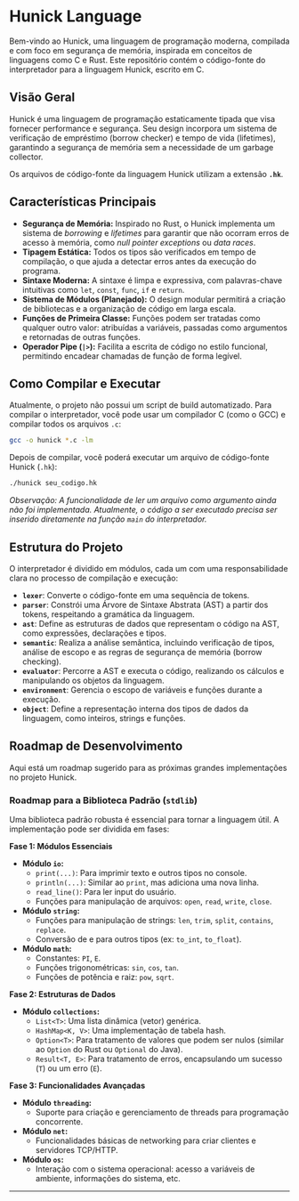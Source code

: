 # Hunick Language

Bem-vindo ao Hunick, uma linguagem de programação moderna, compilada e com foco em segurança de memória, inspirada em conceitos de linguagens como C e Rust. Este repositório contém o código-fonte do interpretador para a linguagem Hunick, escrito em C.

## Visão Geral

Hunick é uma linguagem de programação estaticamente tipada que visa fornecer performance e segurança. Seu design incorpora um sistema de verificação de empréstimo (borrow checker) e tempo de vida (lifetimes), garantindo a segurança de memória sem a necessidade de um garbage collector.

Os arquivos de código-fonte da linguagem Hunick utilizam a extensão **`.hk`**.

## Características Principais

  * **Segurança de Memória:** Inspirado no Rust, o Hunick implementa um sistema de *borrowing* e *lifetimes* para garantir que não ocorram erros de acesso à memória, como *null pointer exceptions* ou *data races*.
  * **Tipagem Estática:** Todos os tipos são verificados em tempo de compilação, o que ajuda a detectar erros antes da execução do programa.
  * **Sintaxe Moderna:** A sintaxe é limpa e expressiva, com palavras-chave intuitivas como `let`, `const`, `func`, `if` e `return`.
  * **Sistema de Módulos (Planejado):** O design modular permitirá a criação de bibliotecas e a organização de código em larga escala.
  * **Funções de Primeira Classe:** Funções podem ser tratadas como qualquer outro valor: atribuídas a variáveis, passadas como argumentos e retornadas de outras funções.
  * **Operador Pipe (`|>`):** Facilita a escrita de código no estilo funcional, permitindo encadear chamadas de função de forma legível.

## Como Compilar e Executar

Atualmente, o projeto não possui um script de build automatizado. Para compilar o interpretador, você pode usar um compilador C (como o GCC) e compilar todos os arquivos `.c`:

```bash
gcc -o hunick *.c -lm
```

Depois de compilar, você poderá executar um arquivo de código-fonte Hunick (`.hk`):

```bash
./hunick seu_codigo.hk
```

*Observação: A funcionalidade de ler um arquivo como argumento ainda não foi implementada. Atualmente, o código a ser executado precisa ser inserido diretamente na função `main` do interpretador.*

## Estrutura do Projeto

O interpretador é dividido em módulos, cada um com uma responsabilidade clara no processo de compilação e execução:

  * **`lexer`**: Converte o código-fonte em uma sequência de tokens.
  * **`parser`**: Constrói uma Árvore de Sintaxe Abstrata (AST) a partir dos tokens, respeitando a gramática da linguagem.
  * **`ast`**: Define as estruturas de dados que representam o código na AST, como expressões, declarações e tipos.
  * **`semantic`**: Realiza a análise semântica, incluindo verificação de tipos, análise de escopo e as regras de segurança de memória (borrow checking).
  * **`evaluator`**: Percorre a AST e executa o código, realizando os cálculos e manipulando os objetos da linguagem.
  * **`environment`**: Gerencia o escopo de variáveis e funções durante a execução.
  * **`object`**: Define a representação interna dos tipos de dados da linguagem, como inteiros, strings e funções.

## Roadmap de Desenvolvimento

Aqui está um roadmap sugerido para as próximas grandes implementações no projeto Hunick.

### Roadmap para a Biblioteca Padrão (`stdlib`)

Uma biblioteca padrão robusta é essencial para tornar a linguagem útil. A implementação pode ser dividida em fases:

**Fase 1: Módulos Essenciais**

  * **Módulo `io`:**
      * `print(...)`: Para imprimir texto e outros tipos no console.
      * `println(...)`: Similar ao `print`, mas adiciona uma nova linha.
      * `read_line()`: Para ler input do usuário.
      * Funções para manipulação de arquivos: `open`, `read`, `write`, `close`.
  * **Módulo `string`:**
      * Funções para manipulação de strings: `len`, `trim`, `split`, `contains`, `replace`.
      * Conversão de e para outros tipos (ex: `to_int`, `to_float`).
  * **Módulo `math`:**
      * Constantes: `PI`, `E`.
      * Funções trigonométricas: `sin`, `cos`, `tan`.
      * Funções de potência e raiz: `pow`, `sqrt`.

**Fase 2: Estruturas de Dados**

  * **Módulo `collections`:**
      * `List<T>`: Uma lista dinâmica (vetor) genérica.
      * `HashMap<K, V>`: Uma implementação de tabela hash.
      * `Option<T>`: Para tratamento de valores que podem ser nulos (similar ao `Option` do Rust ou `Optional` do Java).
      * `Result<T, E>`: Para tratamento de erros, encapsulando um sucesso (`T`) ou um erro (`E`).

**Fase 3: Funcionalidades Avançadas**

  * **Módulo `threading`:**
      * Suporte para criação e gerenciamento de threads para programação concorrente.
  * **Módulo `net`:**
      * Funcionalidades básicas de networking para criar clientes e servidores TCP/HTTP.
  * **Módulo `os`:**
      * Interação com o sistema operacional: acesso a variáveis de ambiente, informações do sistema, etc.
-----
